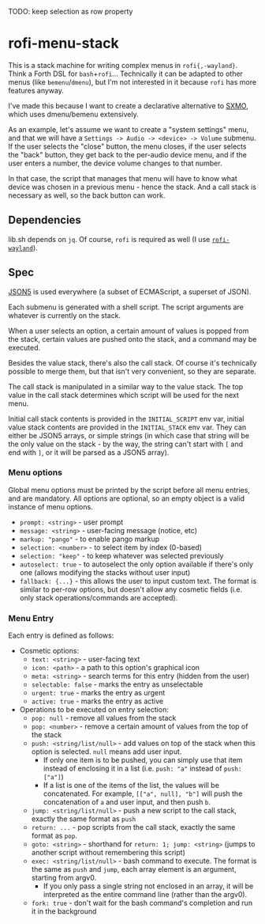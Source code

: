 TODO: keep selection as row property

# rofi-menu-stack

This is a stack machine for writing complex menus in `rofi{,-wayland}`.
Think a Forth DSL for `bash`+`rofi`... Technically it can be adapted to
other menus (like `bemenu`/`dmenu`), but I'm not interested in it
because `rofi` has more features anyway.

I've made this because I want to create a declarative alternative to
[SXMO](https://sxmo.org), which uses dmenu/bemenu extensively.

As an example, let's assume we want to create a "system settings" menu,
and that we will have a `Settings -> Audio -> <device> -> Volume`
submenu. If the user selects the "close" button, the menu closes, if the
user selects the "back" button, they get back to the per-audio device
menu, and if the user enters a number, the device volume changes to that
number.

In that case, the script that manages that menu will have to know what
device was chosen in a previous menu - hence the stack. And a call stack
is necessary as well, so the back button can work.

## Dependencies

lib.sh depends on `jq`. Of course, `rofi` is required as well (I use
[`rofi-wayland`](https://github.com/lbonn/rofi)).

## Spec

[JSON5](https://json5.org) is used everywhere (a subset of ECMAScript, a
superset of JSON).

Each submenu is generated with a shell script. The script arguments are
whatever is currently on the stack.

When a user selects an option, a certain amount of values is popped from
the stack, certain values are pushed onto the stack, and a command may
be executed.

Besides the value stack, there's also the call stack. Of course it's
technically possible to merge them, but that isn't very convenient, so
they are separate.

The call stack is manipulated in a similar way to the value stack. The
top value in the call stack determines which script will be used for
the next menu.

Initial call stack contents is provided in the `INITIAL_SCRIPT` env var,
initial value stack contents are provided in the `INITIAL_STACK` env
var. They can either be JSON5 arrays, or simple strings (in which case
that string will be the only value on the stack - by the way, the string
can't start with `[` and end with `]`, or it will be parsed as a JSON5
array).

### Menu options

Global menu options must be printed by the script before all menu
entries, and are mandatory. All options are optional, so an empty object
is a valid instance of menu options.

- `prompt: <string>` - user prompt
- `message: <string>` - user-facing message (notice, etc)
- `markup: "pango"` - to enable pango markup
- `selection: <number>` - to select item by index (0-based)
- `selection: "keep"` - to keep whatever was selected previously
- `autoselect: true` - to autoselect the only option available if
  there's only one (allows modifying the stacks without user input)
- `fallback: {...}` - this allows the user to input custom text. The
  format is similar to per-row options, but doesn't allow any cosmetic
  fields (i.e. only stack operations/commands are accepted).

### Menu Entry

Each entry is defined as follows:

- Cosmetic options:
  - `text: <string>` - user-facing text
  - `icon: <path>` - a path to this option's graphical icon
  - `meta: <string>` - search terms for this entry (hidden from the
    user)
  - `selectable: false` - marks the entry as unselectable
  - `urgent: true` - marks the entry as urgent
  - `active: true` - marks the entry as active
- Operations to be executed on entry selection:
  - `pop: null` - remove all values from the stack
  - `pop: <number>` - remove a certain amount of values from the top of
    the stack
  - `push: <string/list/null>` - add values on top of the stack when
    this option is selected. `null` means add user input.
    - If only one item is to be pushed, you can simply use that item
      instead of enclosing it in a list (i.e. `push: "a"` instead of
      `push: ["a"]`)
    - If a list is one of the items of the list, the values will be
      concatenated. For example, `[["a", null], "b"]` will push the
      concatenation of `a` and user input, and then push `b`.
  - `jump: <string/list/null>` - push a new script to the call stack,
    exactly the same format as `push`
  - `return: ...` - pop scripts from the call stack, exactly the same
    format as `pop`.
  - `goto: <string>` - shorthand for `return: 1; jump: <string>` (jumps
    to another script without remembering this script)
  - `exec: <string/list/null>` - bash command to execute. The format
    is the same as `push` and `jump`, each array element is an argument,
    starting from argv0.
    - If you only pass a single string not enclosed in an array, it will
      be interpreted as the entire command line (rather than the argv0).
  - `fork: true` - don't wait for the bash command's completion and
    run it in the background
